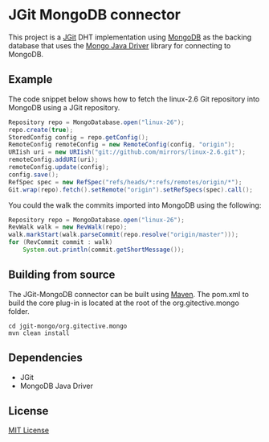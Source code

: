 # JGit MongoDB connector

This project is a [JGit](http://www.eclipse.org/jgit/) DHT implementation using
[MongoDB](http://www.mongodb.org/) as the backing database that uses the
[Mongo Java Driver](https://github.com/mongodb/mongo-java-driver) library for
connecting to MongoDB.

## Example

The code snippet below shows how to fetch the linux-2.6 Git repository into
MongoDB using a JGit repository.

```java
Repository repo = MongoDatabase.open("linux-26");
repo.create(true);
StoredConfig config = repo.getConfig();
RemoteConfig remoteConfig = new RemoteConfig(config, "origin");
URIish uri = new URIish("git://github.com/mirrors/linux-2.6.git");
remoteConfig.addURI(uri);
remoteConfig.update(config);
config.save();
RefSpec spec = new RefSpec("refs/heads/*:refs/remotes/origin/*");
Git.wrap(repo).fetch().setRemote("origin").setRefSpecs(spec).call();
```

You could the walk the commits imported into MongoDB using the following:

```java
Repository repo = MongoDatabase.open("linux-26");
RevWalk walk = new RevWalk(repo);
walk.markStart(walk.parseCommit(repo.resolve("origin/master")));
for (RevCommit commit : walk)
    System.out.println(commit.getShortMessage());
```

## Building from source
The JGit-MongoDB connector can be built using [Maven](http://maven.apache.org/).
The pom.xml to build the core plug-in is located at the root of the org.gitective.mongo folder.

```
cd jgit-mongo/org.gitective.mongo
mvn clean install
```

## Dependencies

* JGit
* MongoDB Java Driver

## License

[MIT License](http://www.opensource.org/licenses/mit-license.php)
